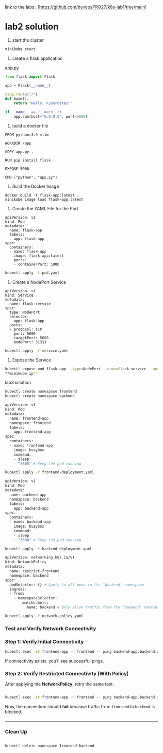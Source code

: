 link to the labs : [https://github.com/devopsPRO27/k8s-lab1/tree/main]

# lab2 solution

1. start the cluster

```bash
minikube start

```

1. create a flask application 

app.py

```python
from flask import Flask

app = Flask(__name__)

@app.route("/")
def home():
    return "Hello, Kubernetes!"

if __name__ == "__main__":
    app.run(host="0.0.0.0", port=5000)

```

1. build a docker file 

```docker
FROM python:3.9-slim

WORKDIR /app

COPY app.py .

RUN pip install flask

EXPOSE 5000

CMD ["python", "app.py"]

```

1. Build the Docker Image

```docker
docker build -t flask-app:latest .
minikube image load flask-app:latest

```

1. Create the YAML File for the Pod

```docker
apiVersion: v1
kind: Pod
metadata:
  name: flask-app
  labels:
    app: flask-app
spec:
  containers:
  - name: flask-app
    image: flask-app:latest
    ports:
    - containerPort: 5000
```

```bash
kubectl apply -f pod.yaml
```

1.  Create a NodePort Service

```docker
apiVersion: v1
kind: Service
metadata:
  name: flask-service
spec:
  type: NodePort
  selector:
    app: flask-app
  ports:
  - protocol: TCP
    port: 5000
    targetPort: 5000
    nodePort: 31311

```

```bash
kubectl apply -f service.yaml
```

1. Expose the Service

```bash
kubectl expose pod flask-app --type=NodePort --name=flask-service --port=5000 --target-port=5000 --node-port=31311
**minikube ip**
```

lab3 solution

```bash
kubectl create namespace frontend
kubectl create namespace backend
```

```bash
apiVersion: v1
kind: Pod
metadata:
  name: frontend-app
  namespace: frontend
  labels:
    app: frontend-app
spec:
  containers:
  - name: frontend-app
    image: busybox
    command:
    - sleep
    - "3600" # Keep the pod running

```

```bash
kubectl apply -f frontend-deployment.yaml

```

```bash
apiVersion: v1
kind: Pod
metadata:
  name: backend-app
  namespace: backend
  labels:
    app: backend-app
spec:
  containers:
  - name: backend-app
    image: busybox
    command:
    - sleep
    - "3600" # Keep the pod running

```

```bash
kubectl apply -f backend-deployment.yaml

```

```bash
apiVersion: networking.k8s.io/v1
kind: NetworkPolicy
metadata:
  name: restrict-frontend
  namespace: backend
spec:
  podSelector: {} # Apply to all pods in the 'backend' namespace
  ingress:
  - from:
    - namespaceSelector:
        matchLabels:
          name: backend # Only allow traffic from the 'backend' namespace

```

```bash
kubectl apply -f network-policy.yaml

```

### **Test and Verify Network Connectivity**

### **Step 1: Verify Initial Connectivity**

```bash
kubectl exec -it frontend-app -n frontend -- ping backend-app.backend.svc.cluster.local
```

If connectivity exists, you’ll see successful pings.

### **Step 2: Verify Restricted Connectivity (With Policy)**

After applying the **NetworkPolicy**, retry the same test:

```bash

kubectl exec -it frontend-app -n frontend -- ping backend-app.backend.svc.cluster.local
```

Now, the connection should **fail** because traffic from `frontend` to `backend` is blocked.

### 

---

### **Clean Up**

```bash

kubectl delete namespace frontend backend

```